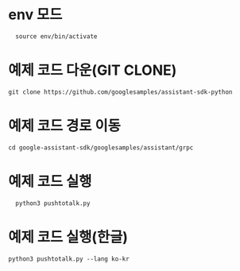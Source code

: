 # env 모드
      source env/bin/activate


# 예제 코드 다운(GIT CLONE)
    git clone https://github.com/googlesamples/assistant-sdk-python
 
 
# 예제 코드 경로 이동
    cd google-assistant-sdk/googlesamples/assistant/grpc 
    
# 예제 코드 실행
      python3 pushtotalk.py
   
# 예제 코드 실행(한글)
    python3 pushtotalk.py --lang ko-kr

